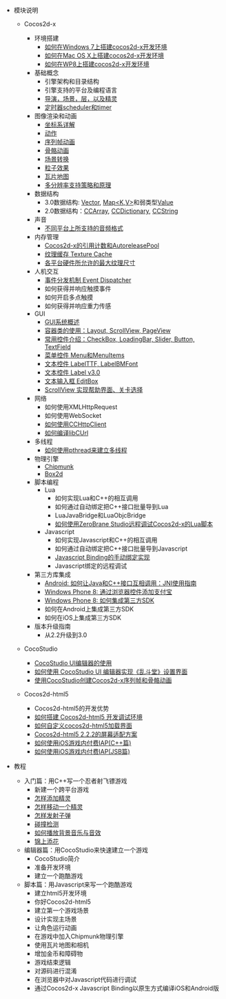 - 模块说明 
	- Cocos2d-x
		- 环境搭建
			- [如何在Windows 7上搭建cocos2d-x开发环境](../manual/framework/native/installation/android-on-win7/zh.md)
			- [如何在Mac OS X上搭建cocos2d-x开发环境](../manual/framework/native/installation/android-on-mac/zh.md)
			- [如何在WP8上搭建cocos2d-x开发环境](../manual/framework/native/installation/wp8-on-win8/zh.md)
		- 基础概念
			- 引擎架构和目录结构
			- 引擎支持的平台及编程语言
			- [导演，场景，层，以及精灵](../manual/framework/native/concept/director-scene-layer-sprite/zh.md)
			- [定时器scheduler和timer](../manual/framework/native/concept/scheduler-and-timer/zh.md)
		- 图像渲染和动画
			- [坐标系详解](../manual/framework/native/graphic/coordinate-system/zh.md)
			- [动作](../manual/framework/native/graphic/action/zh.md)
			- [序列帧动画](../manual/framework/native/graphic/flipbook-animation/zh.md)
			- [骨骼动画](../manual/framework/native/graphic/skeletal-animation/zh.md)
			- [场景转换](../manual/framework/native/graphic/transition/zh.md)
			- [粒子效果](../manual/framework/native/graphic/particle/v2/zh.md)
 			- [瓦片地图](../manual/framework/native/graphic/tiled-map/zh.md)
			- [多分辨率支持策略和原理](../manual/framework/native/graphic/multi-resolution/zh.md)
		- 数据结构
			- 3.0数据结构: [Vector<T>](../manual/framework/native/data-structure/v3/vector/zh.md), [Map<K,V>](../manual/framework/native/data-structure/v3/map/zh.md)和弱类型[Value](../manual/framework/native/data-structure/v3/value/zh.md)
			- 2.0数据结构：[CCArray](../manual/framework/native/data-structure/v2/array/zh.md), [CCDictionary](../manual/framework/native/data-structure/v2/dictionary/zh.md), [CCString](../manual/framework/native/data-structure/v2/string/zh.md)
		- 声音
			- [不同平台上所支持的音频格式](../manual/framework/native/audio/audio-formats/zh.md)
		- 内存管理
			- [Cocos2d-x的引用计数和AutoreleasePool](../manual/framework/native/memory/refcount-autoreleasepool/zh.md)
			- [纹理缓存 Texture Cache](../manual/framework/native/memory/texture-cache/zh.md)
			- [各平台硬件所允许的最大纹理尺寸](../manual/framework/native/memory/max-texture-size/zh.md)
		- 人机交互
			- [事件分发机制 Event Dispatcher](../manual/framework/native/input/event-dispatcher/zh.md)
			- 如何获得并响应触摸事件
			- 如何开启多点触摸
			- 如何获得并响应重力传感
		- GUI
			- [GUI系统概述](../manual/framework/native/gui/overview/zh.md)
			- [容器类的使用：Layout, ScrollView, PageView](../manual/framework/native/gui/container/zh.md)
			- [常用控件介绍：CheckBox, LoadingBar, Slider, Button, TextField](../manual/framework/native/gui/widget/zh.md)
			- [菜单控件 Menu和MenuItems](../manual/framework/native/gui/menu/zh.md)
			- [文本控件 LabelTTF, LabelBMFont](../manual/framework/native/gui/label/v2/zh.md)
			- [文本控件 Label v3.0](../manual/framework/native/gui/label/v3/zh.md)
			- [文本输入框 EditBox](../manual/framework/native/gui/editbox/zh.md)
			- [ScrollView 实现帮助界面、关卡选择](../manual/framework/native/gui/scrollview/zh.md)
		- 网络
			- 如何使用XMLHttpRequest
			- 如何使用WebSocket
			- [如何使用CCHttpClient](../manual/framework/native/network/httpclient/zh.md)
			- [如何编译libCUrl](../manual/framework/native/network/libcurl/zh.md)
		- 多线程
			- [如何使用pthread来建立多线程](../manual/framework/native/threading/pthread/zh.md)
		- 物理引擎
			- [Chipmunk](../manual/framework/native/physic/chipmunk/zh.md)
			- [Box2d](../manual/framework/native/physic/box2d/zh.md)
		- 脚本编程
			- Lua
				- 如何实现Lua和C++的相互调用
				- 如何通过自动绑定把C++接口批量导到Lua
				- LuaJavaBridge和LuaObjcBridge
				- [如何使用ZeroBrane Studio远程调试Cocos2d-x的Lua脚本](../manual/framework/native/scripting/lua/lua-remote-debug-via-zerobrane/zh.md)
			- Javascript
				- 如何实现Javascript和C++的相互调用
				- 如何通过自动绑定把C++接口批量导到Javascript
				- [Javascript Binding的手动绑定实现](../manual/framework/native/scripting/javascript/jsb-manually/zh.md)
				- Javascript绑定的远程调试
		- 第三方库集成
			- [Android: 如何让Java和C++接口互相调用：JNI使用指南](../manual/framework/native/sdk-integration/android-jni/zh.md)
			- [Windows Phone 8: 通过浏览器控件添加支付宝](../manual/framework/native/sdk-integration/wp8-webbrowser/zh.md)
			- [Windows Phone 8: 如何集成第三方SDK](../manual/framework/native/sdk-integration/wp8-thirdSDK/zh.md)
			- 如何在Android上集成第三方SDK
			- 如何在iOS上集成第三方SDK
		- 版本升级指南
			- 从2.2升级到3.0
		
	- CocoStudio
		- [CocoStudio UI编辑器的使用](../manual/studio/ui-editor/zh.md)
		- [如何使用 CocoStudio UI 编辑器实现《乱斗堂》设置界面](../manual/studio/ui-sample-chaosfighter/zh.md)
		- [使用CocoStudio创建Cocos2d-x序列帧和骨骼动画](../manual/studio/animation-editor/zh.md)
			
	- Cocos2d-html5	
		- Cocos2d-html5的开发优势
		- [如何搭建 Cocos2d-html5 开发调试环境](../manual/framework/html5/setup-devenv/zh.md)
		- [如何自定义cocos2d-html5加载界面](../manual/framework/html5/customize-loading-screen/zh.md)
		- [Cocos2d-html5 2.2.2的屏幕适配方案](../manual/framework/html5/resolution-policy-design/zh.md)
		- [如何使用iOS游戏内付费IAP(C++篇)](../manual/framework/html5/jsb-ios-iap/ios-storekit-integration-in-c++/zh.md)
		- [如何使用iOS游戏内付费IAP(JSB篇)](../manual/framework//html5/jsb-ios-iap/ios-storekit-integration-in-jsb/zh.md)

	
- 教程
	- 入门篇：用C++写一个忍者射飞镖游戏
		- 新建一个跨平台游戏
		- [怎样添加精灵](../tutorial/shooting-game-with-cpp/chapter2/zh.md)
		- [怎样移动一个精灵](../tutorial/shooting-game-with-cpp/chapter3/zh.md)
		- [怎样发射子弹](../tutorial/shooting-game-with-cpp/chapter4/zh.md)
		- [碰撞检测](../tutorial/shooting-game-with-cpp/chapter5/zh.md)
		- [如何播放背景音乐与音效](../tutorial/shooting-game-with-cpp/chapter6/zh.md)
		- [锦上添花](../tutorial/shooting-game-with-cpp/chapter6/zh.md)
	- 编辑器篇：用CocoStudio来快速建立一个游戏
		- CocoStudio简介 
		- 准备开发环境
		- 建立一个跑酷游戏
	- 脚本篇：用Javascript来写一个跑酷游戏
		- 建立html5开发环境
		- 你好Cocos2d-html5
		- 建立第一个游戏场景
		- 设计实现主场景
		- 让角色运行动画
		- 在游戏中加入Chipmunk物理引擎
		- 使用瓦片地图和相机
		- 增加金币和障碍物
		- 游戏结束逻辑
		- 对源码进行混淆
		- 在浏览器中对Javascript代码进行调试
		- 通过Cocos2d-x Javascript Binding以原生方式编译iOS和Android版

